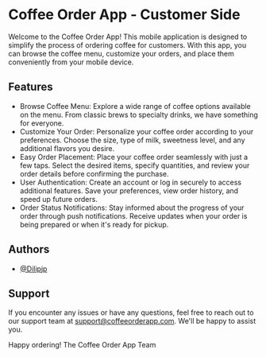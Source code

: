 
# Coffee Order App - Customer Side

Welcome to the Coffee Order App! This mobile application is designed to simplify the process of ordering coffee for customers. With this app, you can browse the coffee menu, customize your orders, and place them conveniently from your mobile device.

## Features

- Browse Coffee Menu: Explore a wide range of coffee options available on the menu. From classic brews to specialty drinks, we have something for everyone.
- Customize Your Order: Personalize your coffee order according to your preferences. Choose the size, type of milk, sweetness level, and any additional flavors you desire.
- Easy Order Placement: Place your coffee order seamlessly with just a few taps. Select the desired items, specify quantities, and review your order details before confirming the purchase.
- User Authentication: Create an account or log in securely to access additional features. Save your preferences, view order history, and speed up future orders.
- Order Status Notifications: Stay informed about the progress of your order through push notifications. Receive updates when your order is being prepared or when it's ready for pickup.


## Authors

- [@Dilipjp](https://github.com/Dilipjp/)

## Support

If you encounter any issues or have any questions, feel free to reach out to our support team at support@coffeeorderapp.com. We'll be happy to assist you.

Happy ordering!
The Coffee Order App Team

